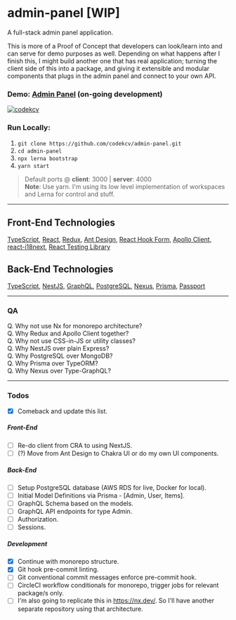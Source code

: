 # admin-panel [WIP]
A full-stack admin panel application.

This is more of a Proof of Concept that developers can look/learn into and can serve for demo purposes as well. Depending on what happens after I finish this, I might build another one that has real application; turning the client side of this into a package, and giving it extensible and modular components that plugs in the admin panel and connect to your own API.



### Demo: <a href="https://kcv-admin-panel.netlify.app" target="_blank" rel="noopener noreferrer">Admin Panel</a> (on-going development)
[![codekcv](https://circleci.com/gh/codekcv/admin-panel.svg?style=shield)](https://app.circleci.com/pipelines/github/codekcv/admin-panel)

### Run Locally:
1. `git clone https://github.com/codekcv/admin-panel.git`
2. `cd admin-panel`
3. `npx lerna bootstrap`
4. `yarn start`

> Default ports @ **client**: 3000 | **server**: 4000  
> **Note**: Use yarn. I'm using its low level implementation of workspaces and Lerna for control and stuff.

---

## Front-End Technologies
[TypeScript](https://www.typescriptlang.org/), [React](http://reactjs.org/), [Redux](https://redux-toolkit.js.org/), [Ant Design](https://ant.design/), [React Hook Form](https://react-hook-form.com/), [Apollo Client](https://www.apollographql.com/docs/react/), [react-i18next](https://react.i18next.com/), [React Testing Library](https://testing-library.com/docs/react-testing-library/intro/)

## Back-End Technologies
[TypeScript](https://www.typescriptlang.org/), [NestJS](https://nestjs.com/), [GraphQL](https://graphql.org/), [PostgreSQL](https://www.postgresql.org/), [Nexus](https://nexusjs.org/), [Prisma](https://www.prisma.io/), [Passport](http://www.passportjs.org/)

---
### QA
Q. Why not use Nx for monorepo architecture?  
Q. Why Redux and Apollo Client together?  
Q. Why not use CSS-in-JS or utility classes?  
Q. Why NestJS over plain Express?  
Q. Why PostgreSQL over MongoDB?  
Q. Why Prisma over TypeORM?  
Q. Why Nexus over Type-GraphQL?  


---
### Todos
- [x] Comeback and update this list.

##### Front-End
- [ ] Re-do client from CRA to using NextJS.
- [ ] (?) Move from Ant Design to Chakra UI or do my own UI components.

##### Back-End
- [ ] Setup PostgreSQL database (AWS RDS for live, Docker for local).
- [ ] Initial Model Definitions via Prisma - [Admin, User, Items].
- [ ] GraphQL Schema based on the models.
- [ ] GraphQL API endpoints for type Admin.
- [ ] Authorization.
- [ ] Sessions.

##### Development
- [x] Continue with monorepo structure.
- [x] Git hook pre-commit linting.
- [ ] Git conventional commit messages enforce pre-commit hook.
- [ ] CircleCI workflow conditionals for monorepo, trigger jobs for relevant package/s only.
- [ ] I'm also going to replicate this in https://nx.dev/. So I'll have another separate repository using that architecture.
